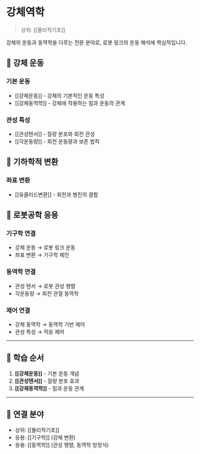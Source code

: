 # 강체역학

> 상위: [[물리적기초]]

강체의 운동과 동역학을 다루는 전문 분야로, 로봇 링크의 운동 해석에 핵심적입니다.

## 🔄 강체 운동

### 기본 운동
- [[강체운동]] - 강체의 기본적인 운동 특성
- [[강체동역학]] - 강체에 작용하는 힘과 운동의 관계

### 관성 특성
- [[관성텐서]] - 질량 분포와 회전 관성
- [[각운동량]] - 회전 운동량과 보존 법칙

## 🎯 기하학적 변환

### 좌표 변환
- [[유클리드변환]] - 회전과 병진의 결합

## 🔗 로봇공학 응용

### 기구학 연결
- 강체 운동 → 로봇 링크 운동
- 좌표 변환 → 기구학 체인

### 동역학 연결
- 관성 텐서 → 로봇 관성 행렬
- 각운동량 → 회전 관절 동역학

### 제어 연결
- 강체 동역학 → 동역학 기반 제어
- 관성 특성 → 적응 제어

---

## 🎯 학습 순서

1. **[[강체운동]]** - 기본 운동 개념
2. **[[관성텐서]]** - 질량 분포 효과
3. **[[강체동역학]]** - 힘과 운동 관계

---

## 🔗 연결 분야
- 상위: [[물리적기초]]
- 응용: [[기구학]] (강체 변환)
- 응용: [[동역학]] (관성 행렬, 동역학 방정식)